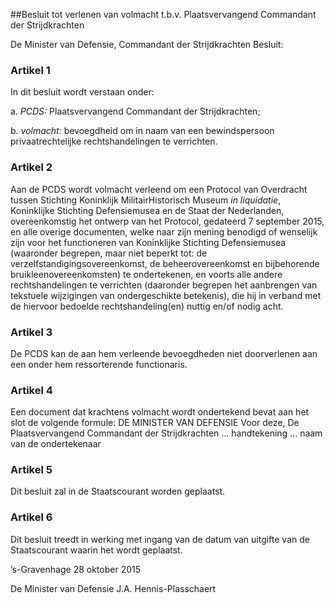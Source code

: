 <meta http-equiv='Content-Type' content='text/html; charset=utf-8' />

##Besluit tot verlenen van volmacht t.b.v. Plaatsvervangend Commandant der Strijdkrachten

De Minister van Defensie, Commandant der Strijdkrachten  Besluit:    

### Artikel  1  

In dit besluit wordt verstaan onder: 

a. *PCDS:*  Plaatsvervangend Commandant der Strijdkrachten;  

b. *volmacht:*  bevoegdheid om in naam van een bewindspersoon privaatrechtelijke rechtshandelingen te verrichten.   

### Artikel  2  

Aan de PCDS wordt volmacht verleend om een Protocol van Overdracht tussen Stichting Koninklijk MilitairHistorisch Museum *in liquidatie*, Koninklijke Stichting Defensiemusea en de Staat der Nederlanden, overeenkomstig het ontwerp van het Protocol, gedateerd 7 september 2015, en alle overige documenten, welke naar zijn mening benodigd of wenselijk zijn voor het functioneren van Koninklijke Stichting Defensiemusea (waaronder begrepen, maar niet beperkt tot: de verzelfstandigingsovereenkomst, de beheerovereenkomst en bijbehorende bruikleenovereenkomsten) te ondertekenen, en voorts alle andere rechtshandelingen te verrichten (daaronder begrepen het aanbrengen van tekstuele wijzigingen van ondergeschikte betekenis), die hij in verband met de hiervoor bedoelde rechtshandeling(en) nuttig en/of nodig acht. 

### Artikel  3  

De PCDS kan de aan hem verleende bevoegdheden niet doorverlenen aan een onder hem ressorterende functionaris. 

### Artikel  4  

Een document dat krachtens volmacht wordt ondertekend bevat aan het slot de volgende formule: DE MINISTER VAN DEFENSIE Voor deze, De Plaatsvervangend Commandant der Strijdkrachten ... handtekening ... naam van de ondertekenaar 

### Artikel  5  

Dit besluit zal in de Staatscourant worden geplaatst. 

### Artikel  6  

Dit besluit treedt in werking met ingang van de datum van uitgifte van de Staatscourant waarin het wordt geplaatst. 

’s-Gravenhage 
28 oktober 2015   

De 
Minister van Defensie 
J.A. Hennis-Plasschaert     
